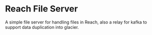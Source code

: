 # Reach File Server

A simple file server for handling files in Reach, also a relay for kafka to support data duplication into glacier.